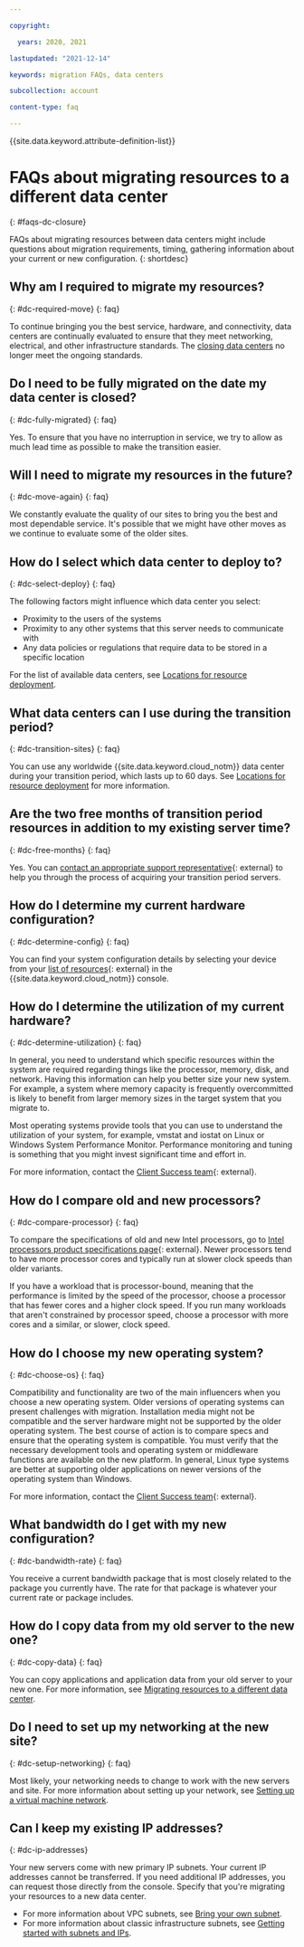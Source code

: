 ```yaml
---

copyright:

  years: 2020, 2021

lastupdated: "2021-12-14"

keywords: migration FAQs, data centers

subcollection: account

content-type: faq

---
```


{{site.data.keyword.attribute-definition-list}}


#  FAQs about migrating resources to a different data center
{: #faqs-dc-closure}

FAQs about migrating resources between data centers might include questions about migration requirements, timing, gathering information about your current or new configuration.
{: shortdesc}

##  Why am I required to migrate my resources?
{: #dc-required-move}
{: faq}

To continue bringing you the best service, hardware, and connectivity, data centers are continually evaluated to ensure that they meet networking, electrical, and other infrastructure standards. The [closing data centers](/docs/get-support?topic=get-support-dc-closure) no longer meet the ongoing standards.


## Do I need to be fully migrated on the date my data center is closed?
{: #dc-fully-migrated}
{: faq}

Yes. To ensure that you have no interruption in service, we try to allow as much lead time as possible to make the transition easier.


## Will I need to migrate my resources in the future?
{: #dc-move-again}
{: faq}

We constantly evaluate the quality of our sites to bring you the best and most dependable service. It's possible that we might have other moves as we continue to evaluate some of the older sites.


## How do I select which data center to deploy to?
{: #dc-select-deploy}
{: faq}

The following factors might influence which data center you select:
* Proximity to the users of the systems
* Proximity to any other systems that this server needs to communicate with
* Any data policies or regulations that require data to be stored in a specific location

For the list of available data centers, see [Locations for resource deployment](/docs/overview?topic=overview-locations).


## What data centers can I use during the transition period?
{: #dc-transition-sites}
{: faq}

You can use any worldwide {{site.data.keyword.cloud_notm}} data center during your transition period, which lasts up to 60 days. See [Locations for resource deployment](/docs/overview?topic=overview-locations) for more information.


## Are the two free months of transition period resources in addition to my existing server time?
{: #dc-free-months}
{: faq}

Yes. You can [contact an appropriate support representative](https://www.ibm.com/cloud/data-centers?contactmodule=undefined){: external} to help you through the process of acquiring your transition period servers.


## How do I determine my current hardware configuration?
{: #dc-determine-config}
{: faq}

You can find your system configuration details by selecting your device from your [list of resources](https://cloud.ibm.com/resources){: external} in the {{site.data.keyword.cloud_notm}} console.

## How do I determine the utilization of my current hardware?
{: #dc-determine-utilization}
{: faq}

In general, you need to understand which specific resources within the system are required regarding things like the processor, memory, disk, and network. Having this information can help you better size your new system. For example, a system where memory capacity is frequently overcommitted is likely to benefit from larger memory sizes in the target system that you migrate to.

Most operating systems provide tools that you can use to understand the utilization of your system, for example, vmstat and iostat on Linux or Windows System Performance Monitor. Performance monitoring and tuning is something that you might invest significant time and effort in.

For more information, contact the [Client Success team](https://www.ibm.com/cloud/data-centers/?focusArea=WCP%20-%20Pooled%20CSM&contactmodule){: external}.


## How do I compare old and new processors?
{: #dc-compare-processor}
{: faq}

To compare the specifications of old and new Intel processors, go to [Intel processors product specifications page](https://ark.intel.com/content/www/us/en/ark.html#@Processors){: external}. Newer processors tend to have more processor cores and typically run at slower clock speeds than older variants.

If you have a workload that is processor-bound, meaning that the performance is limited by the speed of the processor, choose a processor that has fewer cores and a higher clock speed. If you run many workloads that aren't constrained by processor speed, choose a processor with more cores and a similar, or slower, clock speed.


## How do I choose my new operating system?
{: #dc-choose-os}
{: faq}

Compatibility and functionality are two of the main influencers when you choose a new operating system. Older versions of operating systems can present challenges with migration. Installation media might not be compatible and the server hardware might not be supported by the older operating system. The best course of action is to compare specs and ensure that the operating system is compatible. You must verify that the necessary development tools and operating system or middleware functions are available on the new platform. In general, Linux type systems are better at supporting older applications on newer versions of the operating system than Windows.

For more information, contact the [Client Success team](https://www.ibm.com/cloud/data-centers/?focusArea=WCP%20-%20Pooled%20CSM&contactmodule){: external}.


## What bandwidth do I get with my new configuration?
{: #dc-bandwidth-rate}
{: faq}

You receive a current bandwidth package that is most closely related to the package you currently have. The rate for that package is whatever your current rate or package includes.


## How do I copy data from my old server to the new one?
{: #dc-copy-data}
{: faq}

You can copy applications and application data from your old server to your new one. For more information, see [Migrating resources to a different data center](/docs/account?topic=account-migrate-data-center).


## Do I need to set up my networking at the new site?
{: #dc-setup-networking}
{: faq}

Most likely, your networking needs to change to work with the new servers and site. For more information about setting up your network, see [Setting up a virtual machine network](/docs/virtualization?topic=virtualization-setting-up-a-virtual-machine-network).


## Can I keep my existing IP addresses?
{: #dc-ip-addresses}

Your new servers come with new primary IP subnets. Your current IP addresses cannot be transferred. If you need additional IP addresses, you can request those directly from the console. Specify that you're migrating your resources to a new data center.

* For more information about VPC subnets, see [Bring your own subnet](/docs/vpc?topic=vpc-configuring-address-prefixes).
* For more information about classic infrastructure subnets, see [Getting started with subnets and IPs](/docs/subnets?topic=subnets-getting-started).
